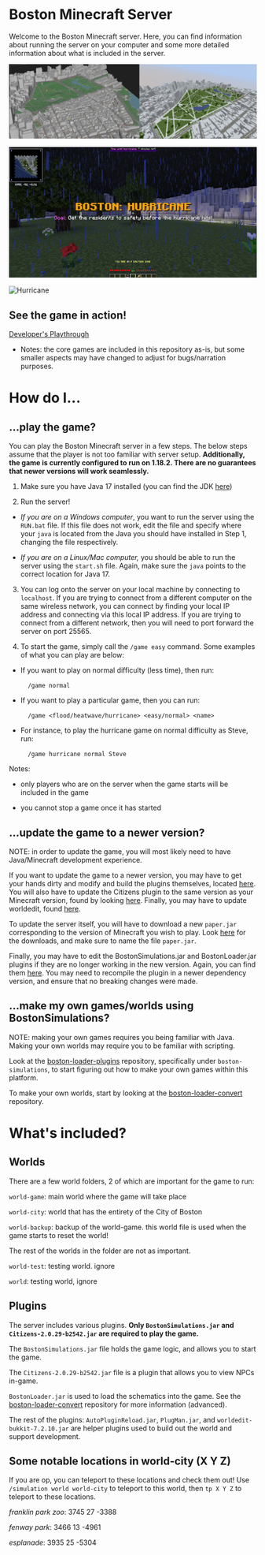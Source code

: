 # Boston Minecraft Server

Welcome to the Boston Minecraft server. Here, you can find information about running the server on your computer and some more detailed information about what is included in the server.

![Boston Commons in Minecraft](images/boston-commons-example.jpg?raw=true)

![Hurricane Preview](images/hurricane-preview.jpg?raw=true)

![Hurricane](images/hurricane.gif?raw=true)

## See the game in action!

[Developer's Playthrough](https://www.youtube.com/watch?v=mvZx6Q6UUJM&feature=youtu.be)

- Notes: the core games are included in this repository as-is, but some smaller aspects may have changed to adjust for bugs/narration purposes.

# How do I...

## ...play the game?

You can play the Boston Minecraft server in a few steps. The below steps assume that the player is not too familiar with server setup. **Additionally, the game is currently configured to run on 1.18.2. There are no guarantees that newer versions will work seamlessly.**

1) Make sure you have Java 17 installed (you can find the JDK [here](https://adoptium.net/))

2) Run the server!

- *If you are on a Windows computer*, you want to run the server using the `RUN.bat` file. If this file does not work, edit the file and specify where your `java` is located from the Java you should have installed in Step 1, changing the file respectively.

- *If you are on a Linux/Mac computer,* you should be able to run the server using the `start.sh` file. Again, make sure the `java` points to the correct location for Java 17.

3) You can log onto the server on your local machine by connecting to `localhost`. If you are trying to connect from a different computer on the same wireless network, you can connect by finding your local IP address and connecting via this local IP address. If you are trying to connect from a different network, then you will need to port forward the server on port 25565.

4) To start the game, simply call the `/game easy` command. Some examples of what you can play are below:

- If you want to play on normal difficulty (less time), then run:

        /game normal

- If you want to play a particular game, then you can run:

        /game <flood/heatwave/hurricane> <easy/normal> <name>

- For instance, to play the hurricane game on normal difficulty as Steve, run:

        /game hurricane normal Steve

Notes:

- only players who are on the server when the game starts will be included in the game

- you cannot stop a game once it has started

## ...update the game to a newer version?

NOTE: in order to update the game, you will most likely need to have Java/Minecraft development experience.

If you want to update the game to a newer version, you may have to get your hands dirty and modify and build the plugins themselves, located [here](https://github.com/darren-lim-boston/boston-loader-plugins). You will also have to update the Citizens plugin to the same version as your Minecraft version, found by looking [here](https://ci.citizensnpcs.co/job/citizens2/). Finally, you may have to update worldedit, found [here](https://dev.bukkit.org/projects/worldedit/files).

To update the server itself, you will have to download a new `paper.jar` corresponding to the version of Minecraft you wish to play. Look [here](https://papermc.io/downloads) for the downloads, and make sure to name the file `paper.jar`.

Finally, you may have to edit the BostonSimulations.jar and BostonLoader.jar plugins if they are no longer working in the new version. Again, you can find them [here](https://github.com/darren-lim-boston/boston-loader-plugins). You may need to recompile the plugin in a newer dependency version, and ensure that no breaking changes were made. 

## ...make my own games/worlds using BostonSimulations?

NOTE: making your own games requires you being familiar with Java. Making your own worlds may require you to be familiar with scripting.

Look at the [boston-loader-plugins](https://github.com/darren-lim-boston/boston-loader-plugins) repository, specifically under `boston-simulations`, to start figuring out how to make your own games within this platform.

To make your own worlds, start by looking at the [boston-loader-convert](https://github.com/darren-lim-boston/boston-loader-convert) repository.

# What's included?

## Worlds

There are a few world folders, 2 of which are important for the game to run:

`world-game`: main world where the game will take place

`world-city`: world that has the entirety of the City of Boston

`world-backup`: backup of the world-game. this world file is used when the game starts to reset the world!

The rest of the worlds in the folder are not as important.

`world-test`: testing world. ignore

`world`: testing world, ignore

## Plugins

The server includes various plugins. **Only `BostonSimulations.jar` and `Citizens-2.0.29-b2542.jar` are required to play the game.**

The `BostonSimulations.jar` file holds the game logic, and allows you to start the game.

The `Citizens-2.0.29-b2542.jar` file is a plugin that allows you to view NPCs in-game.

`BostonLoader.jar` is used to load the schematics into the game. See the [boston-loader-convert](https://github.com/darren-lim-boston/boston-loader-convert) repository for more information (advanced).

The rest of the plugins: `AutoPluginReload.jar`, `PlugMan.jar`, and `worldedit-bukkit-7.2.10.jar` are helper plugins used to build out the world and support development.

## Some notable locations in world-city (X Y Z)

If you are op, you can teleport to these locations and check them out! Use `/simulation world world-city` to teleport to this world, then `tp X Y Z` to teleport to these locations.

*franklin park zoo*: 3745 27 -3388

*fenway park*: 3466 13 -4961

*esplanade*: 3935 25 -5304